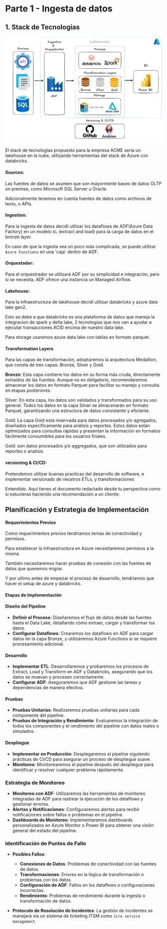 # Parte 1 - Ingesta de datos

## 1. Stack de Tecnologias
![img](azure_datalake.png)

El stack de tecnologías propuesto para la empresa ACME sería un lakehouse en la nube, utilizando herramientas del stack de Azure con databricks.

#### **Sources**:
Las fuentes de datos se asumen que son mayormente bases de datos OLTP on premise, como Microsoft SQL Server u Oracle.

Adicionalmente tenemos en cuenta fuentes de datos como archivos de texto, o APIs.

#### **Ingestion**:
Para la ingesta de datos decidí utilizar los dataflows de ADF(Azure Data Factory) en un modelo `EL` (extract and load) para la carga de datos en el bronze layer.

En caso de que la ingesta sea un poco más complicada, se puede utilizar `Azure Functions` en una 'caja' dentro de ADF.

#### **Orquestador**: 
Para el orquestrador se utilizará ADF por su simplicidad e integración, pero si se necesita, ADF ofrece una instancia un Managed Airflow.

#### **Lakehouse**: 
Para la infraestructura de lakehouse decidí utilizar databricks y azure data lake gen2.

Esto se debe a que databricks es una plataforma de datos que maneja la integracion de spark y delta lake, 2 tecnologias que nos van a ayudar a ejecutar transacciones ACID encima de nuestro data lake.

Para storage usaremos azure data lake con tablas en formato parquet.

#### **Transformation Layers** 

Para las capas de transformación, adoptaremos la arquitectura Medallion, que consta de tres capas: Bronze, Silver y Gold.

**Bronze:** Esta capa contiene los datos en su forma más cruda, directamente extraídos de las fuentes. Aunque no es obligatorio, recomendaremos almacenar los datos en formato Parquet para facilitar su manejo y consulta en etapas posteriores.

Silver: En esta capa, los datos son validados y transformados para su uso general. Todos los datos en la capa Silver se almacenarán en formato Parquet, garantizando una estructura de datos consistente y eficiente.

Gold: La capa Gold está reservada para datos procesados y/o agregados, diseñados específicamente para análisis y reportes. Estos datos están optimizados para consultas rápidas y presentan la información en formatos fácilmente consumibles para los usuarios finales.

Gold: son datos procesados y/o aggregados, que son utilizados para reportes o analisis.

#### **versioning & CI/CD**:
Pretendemos utilizar buenas practicas del desarrollo de software, e implementar versionado de neustros ETLs, y transformaciones 

Entendido. Aquí tienes el documento redactado desde tu perspectiva como si estuvieras haciendo una recomendación a un cliente:


## Planificación y Estrategia de Implementación

#### Requerimientos Previos

Como requerimientos previos tendriamos temas de conectividad y permisos.

Para establecer la infraestructura en Azure necesitaremos permisos a la misma.

También necesitaremos hacer pruebas de conexión con las fuentes de datos que queremos migrar.

Y por ultimo antes de empezar el proceso de desarrollo, tendríamos que hacer el setup de azure y databricks.

#### Etapas de Implementación

#### **Diseño del Pipeline**
- **Definir el Proceso**: Diseñaremos el flujo de datos desde las fuentes hasta el Data Lake, detallando cómo extraer, cargar y transformar los datos.
- **Configurar Dataflows**: Crearemos los dataflows en ADF para cargar datos en la capa Bronze, y utilizaremos Azure Functions si se requiere procesamiento adicional.

#### **Desarrollo**
- **Implementar ETL**: Desarrollaremos y probaremos los procesos de Extract, Load y Transform en ADF y Databricks, asegurando que los datos se muevan y procesen correctamente.
- **Configurar ADF**: Aseguraremos que ADF gestione las tareas y dependencias de manera efectiva.

#### **Pruebas**
- **Pruebas Unitarias**: Realizaremos pruebas unitarias para cada componente del pipeline.
- **Pruebas de Integración y Rendimiento**: Evaluaremos la integración de todos los componentes y el rendimiento del pipeline con datos reales o simulados.

#### **Despliegue**
- **Implementar en Producción**: Desplegaremos el pipeline siguiendo prácticas de CI/CD para asegurar un proceso de despliegue suave.
- **Monitoreo**: Monitorearemos el pipeline después del despliegue para identificar y resolver cualquier problema rápidamente.

### Estrategia de Monitoreo
- **Monitoreo con ADF**: Utilizaremos las herramientas de monitoreo integradas de ADF para rastrear la ejecución de los dataflows y gestionar errores.
- **Alertas y Notificaciones**: Configuraremos alertas para recibir notificaciones sobre fallos o problemas en el pipeline.
- **Dashboards de Monitoreo**: Implementaremos dashboards personalizados en Azure Monitor o Power BI para obtener una visión general del estado del pipeline.

### Identificación de Puntos de Fallo
- **Posibles Fallos**:
  - **Conexiones de Datos**: Problemas de conectividad con las fuentes de datos.
  - **Transformaciones**: Errores en la lógica de transformación o problemas con los datos.
  - **Configuración de ADF**: Fallos en los dataflows o configuraciones incorrectas.
  - **Rendimiento**: Problemas de rendimiento durante la ingesta o transformación de datos.

- **Protocolo de Resolución de Incidentes**:
La gestión de incidentes se manejará via un sistema de ticketing ITSM como `Jira service management`.